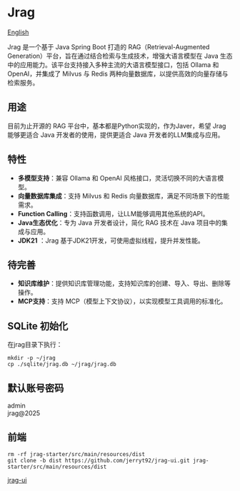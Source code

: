 # Jrag

[English](README_en.md)

Jrag 是一个基于 Java Spring Boot 打造的 RAG（Retrieval-Augmented Generation）平台，旨在通过结合检索与生成技术，增强大语言模型在 Java 生态中的应用能力。该平台支持接入多种主流的大语言模型接口，包括 Ollama 和 OpenAI，并集成了 Milvus 与 Redis 两种向量数据库，以提供高效的向量存储与检索服务。

## 用途

目前为止开源的 RAG 平台中，基本都是Python实现的，作为Javer，希望 Jrag 能够更适合 Java 开发者的使用，提供更适合 Java 开发者的LLM集成与应用。

## 特性

- **多模型支持**：兼容 Ollama 和 OpenAI 风格接口，灵活切换不同的大语言模型。
- **向量数据库集成**：支持 Milvus 和 Redis 向量数据库，满足不同场景下的性能需求。
- **Function Calling**：支持函数调用，让LLM能够调用其他系统的API。
- **Java生态优化**：专为 Java 开发者设计，简化 RAG 技术在 Java 项目中的集成与应用。
- **JDK21** ：Jrag 基于JDK21开发，可使用虚拟线程，提升并发性能。

## 待完善

- **知识库维护**：提供知识库管理功能，支持知识库的创建、导入、导出、删除等操作。
- **MCP支持**：支持 MCP（模型上下文协议），以实现模型工具调用的标准化。

## SQLite 初始化

在jrag目录下执行：

```shell
mkdir -p ~/jrag
cp ./sqlite/jrag.db ~/jrag/jrag.db
```

## 默认账号密码

admin  
jrag@2025

## 前端

```shell
rm -rf jrag-starter/src/main/resources/dist
git clone -b dist https://github.com/jerryt92/jrag-ui.git jrag-starter/src/main/resources/dist
```

[jrag-ui](https://github.com/jerryt92/jrag-ui)